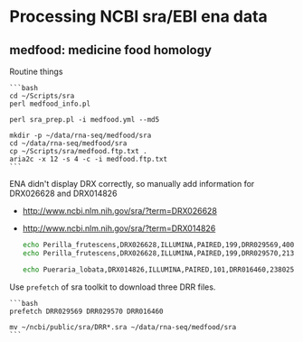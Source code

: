 # Processing NCBI sra/EBI ena data

## medfood: medicine food homology

Routine things

    ```bash
    cd ~/Scripts/sra
    perl medfood_info.pl

    perl sra_prep.pl -i medfood.yml --md5

    mkdir -p ~/data/rna-seq/medfood/sra
    cd ~/data/rna-seq/medfood/sra
    cp ~/Scripts/sra/medfood.ftp.txt .
    aria2c -x 12 -s 4 -c -i medfood.ftp.txt
    ```

ENA didn't display DRX correctly, so manually add information for DRX026628 and DRX014826

* http://www.ncbi.nlm.nih.gov/sra/?term=DRX026628
* http://www.ncbi.nlm.nih.gov/sra/?term=DRX014826

    ```bash
    echo Perilla_frutescens,DRX026628,ILLUMINA,PAIRED,199,DRR029569,4000000,808M >> medfood.csv
    echo Perilla_frutescens,DRX026628,ILLUMINA,PAIRED,199,DRR029570,2135878,431.4M >> medfood.csv

    echo Pueraria_lobata,DRX014826,ILLUMINA,PAIRED,101,DRR016460,23802502,2.4G >> medfood.csv
    ```

Use `prefetch` of sra toolkit to download three DRR files.

    ```bash
    prefetch DRR029569 DRR029570 DRR016460

    mv ~/ncbi/public/sra/DRR*.sra ~/data/rna-seq/medfood/sra
    ```

